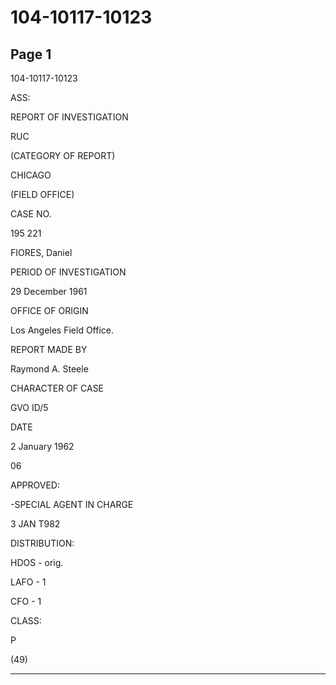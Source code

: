 # 104-10117-10123

## Page 1

104-10117-10123

ASS:

REPORT OF INVESTIGATION

RUC

(CATEGORY OF REPORT)

CHICAGO

(FIELD OFFICE)

CASE NO.

195 221

FIORES, Daniel

PERIOD OF INVESTIGATION

29 December 1961

OFFICE OF ORIGIN

Los Angeles Field Office.

REPORT MADE BY

Raymond A. Steele

CHARACTER OF CASE

GVO ID/5

DATE

2 January 1962

06

APPROVED:

-SPECIAL AGENT IN CHARGE

3 JAN T982

DISTRIBUTION:

HDOS - orig.

LAFO - 1

CFO - 1

CLASS:

P

(49)

---


